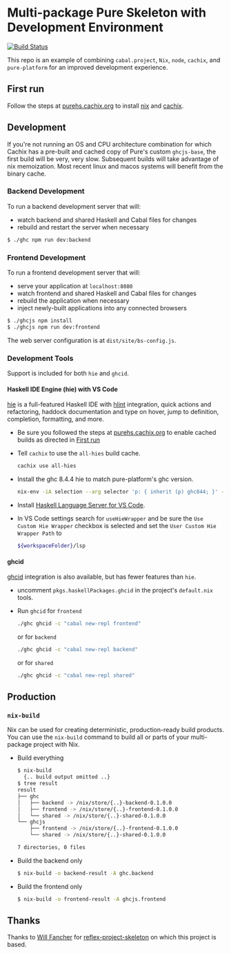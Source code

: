 # Multi-package Pure Skeleton with Development Environment

[![Build Status](https://travis-ci.org/grumply/pure-project-skeleton.svg?branch=master)](https://travis-ci.org/grumply/pure-project-skeleton)

This repo is an example of combining `cabal.project`, `Nix`, `node`, `cachix`, and `pure-platform` for an improved development experience.

## First run

Follow the steps at [purehs.cachix.org](https://purehs.cachix.org) to install [nix](https://nixos.org/nix/) and [cachix](https://cachix.org).

## Development

If you're not running an OS and CPU architecture combination for which Cachix has a pre-built and cached copy of Pure's custom `ghcjs-base`, the first build will be very, very slow. Subsequent builds will take advantage of nix memoization. Most recent linux and macos systems will benefit from the binary cache.

### Backend Development

To run a backend development server that will:

- watch backend and shared Haskell and Cabal files for changes
- rebuild and restart the server when necessary

```bash
$ ./ghc npm run dev:backend
```

### Frontend Development

To run a frontend development server that will:

- serve your application at `localhost:8080`
- watch frontend and shared Haskell and Cabal files for changes
- rebuild the application when necessary
- inject newly-built applications into any connected browsers

```bash
$ ./ghcjs npm install
$ ./ghcjs npm run dev:frontend
```

The web server configuration is at `dist/site/bs-config.js`.

### Development Tools

Support is included for both `hie` and `ghcid`.

#### Haskell IDE Engine (hie) with VS Code

[hie](https://github.com/haskell/haskell-ide-engine) is a full-featured Haskell IDE with [hlint](https://github.com/ndmitchell/hlint) integration, quick actions and refactoring, haddock documentation and type on hover, jump to definition, completion, formatting, and more.

* Be sure you followed the steps at [purehs.cachix.org](https://purehs.cachix.org) to enable cached builds as directed in [First run](#first-run)

* Tell `cachix` to use the `all-hies` build cache.
  ```bash
  cachix use all-hies
  ```

* Install the ghc 8.4.4 hie to match pure-platform's ghc version.
  ```bash
  nix-env -iA selection --arg selector 'p: { inherit (p) ghc844; }' -f https://github.com/infinisil/all-hies/tarball/master
  ```

* Install [Haskell Language Server for VS Code](https://marketplace.visualstudio.com/items?itemName=alanz.vscode-hie-server).

* In VS Code settings search for `useHieWrapper` and be sure the `Use Custom Hie Wrapper` checkbox is selected and set the `User Custom Hie Wrapper Path` to
  ```bash
  ${workspaceFolder}/lsp
  ```

#### ghcid

 [ghcid](https://github.com/ndmitchell/ghcid) integration is also available, but has fewer features than `hie`.

* uncomment `pkgs.haskellPackages.ghcid` in the project's `default.nix` tools.
* Run `ghcid` for `frontend`

  ```bash
  ./ghc ghcid -c "cabal new-repl frontend"
  ```

  or for `backend`

  ```bash
  ./ghc ghcid -c "cabal new-repl backend"
  ```

  or for `shared`

  ```bash
  ./ghc ghcid -c "cabal new-repl shared"
  ```

## Production

### `nix-build`

Nix can be used for creating deterministic, production-ready build products. You can use the `nix-build` command to build all or parts of your multi-package project with Nix.

- Build everything

  ```bash
  $ nix-build
    {.. build output omitted ..}
  $ tree result
  result
  ├── ghc
  │   ├── backend -> /nix/store/{..}-backend-0.1.0.0
  │   ├── frontend -> /nix/store/{..}-frontend-0.1.0.0
  │   └── shared -> /nix/store/{..}-shared-0.1.0.0
  └── ghcjs
      ├── frontend -> /nix/store/{..}-frontend-0.1.0.0
      └── shared -> /nix/store/{..}-shared-0.1.0.0

  7 directories, 0 files
  ```

- Build the backend only

  ```bash
  $ nix-build -o backend-result -A ghc.backend
  ```

- Build the frontend only

  ```bash
  $ nix-build -o frontend-result -A ghcjs.frontend
  ```

## Thanks

Thanks to [Will Fancher](https://github.com/elvishjerricco) for [reflex-project-skeleton](https://github.com/elvishjerricco/reflex-project-skeleton) on which this project is based.

